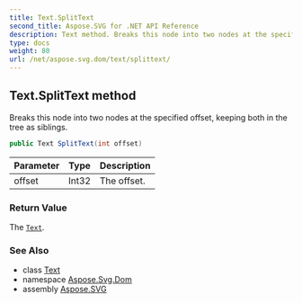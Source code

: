 ```yaml
---
title: Text.SplitText
second_title: Aspose.SVG for .NET API Reference
description: Text method. Breaks this node into two nodes at the specified offset keeping both in the tree as siblings
type: docs
weight: 80
url: /net/aspose.svg.dom/text/splittext/
---
```

## Text.SplitText method

Breaks this node into two nodes at the specified offset, keeping both in the tree as siblings.

```csharp
public Text SplitText(int offset)
```

| Parameter | Type | Description |
| --- | --- | --- |
| offset | Int32 | The offset. |

### Return Value

The [`Text`](../).

### See Also

* class [Text](../)
* namespace [Aspose.Svg.Dom](../../text/)
* assembly [Aspose.SVG](../../../)
